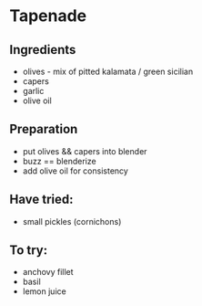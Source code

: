 # Tapenade

## Ingredients
* olives - mix of pitted kalamata / green sicilian
* capers
* garlic
* olive oil

## Preparation
* put olives && capers into blender
* buzz == blenderize 
* add olive oil for consistency 

## Have tried:
* small pickles (cornichons)

## To try:
* anchovy fillet
* basil
* lemon juice

